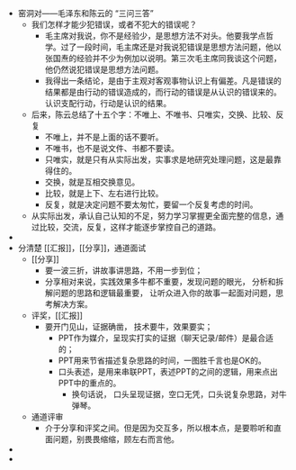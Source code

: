 - 窑洞对——毛泽东和陈云的 “三问三答”
	- 我们怎样才能少犯错误，或者不犯大的错误呢？
		- 毛主席对我说，你不是经验少，是思想方法不对头。他要我学点哲学。过了一段时间，毛主席还是对我说犯错误是思想方法问题，他以张国焘的经验并不少为例加以说明。第三次毛主席同我谈这个问题，他仍然说犯错误是思想方法问题。
		- 我得出一条结论，是由于主观对客观事物认识上有偏差。凡是错误的结果都是由行动的错误造成的，而行动的错误是从认识的错误来的。认识支配行动，行动是认识的结果。
	- 后来，陈云总结了十五个字：不唯上、不唯书、只唯实，交换、比较、反复
		- 不唯上，并不是上面的话不要听。
		- 不唯书，也不是说文件、书都不要读。
		- 只唯实，就是只有从实际出发，实事求是地研究处理问题，这是最靠得住的。
		- 交换，就是互相交换意见。
		- 比较，就是上下、左右进行比较。
		- 反复，就是决定问题不要太匆忙，要留一个反复考虑的时间。
	- 从实际出发，承认自己认知的不足，努力学习掌握更全面完整的信息，通过比较，交流，反复，这样才能逐步掌控自己的道路。
-
- 分清楚 [[汇报]]，[[分享]]，通道面试
	- [[分享]]
		- 要一波三折，讲故事讲思路，不用一步到位；
		- 分享相对来说，实践效果多牛都不重要，发现问题的眼光， 分析和拆解问题的思路和逻辑最重要， 让听众进入你的故事一起面对问题，思考解决方案。
	- 评奖，[[汇报]]
		- 要开门见山，证据确凿， 技术要牛，效果要实；
			- PPT作为媒介，呈现实打实的证据（聊天记录/邮件）是最合适的；
			- PPT用来节省描述复杂思路的时间，一图胜千言也是OK的。
			- 口头表述，是用来串联PPT，表述PPT的之间的逻辑，用来点出PPT中的重点的。
				- 换句话说， 口头呈现证据，空口无凭，口头说复杂思路，对牛弹琴。
	- 通道评审
		- 介于分享和评奖之间。但是因为交互多，所以根本点，是要聆听和直面问题，别畏畏缩缩，顾左右而言他。
-
-